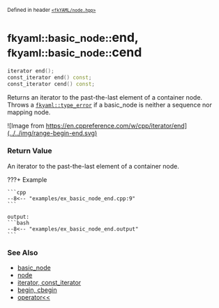 <small>Defined in header [`<fkYAML/node.hpp>`](https://github.com/fktn-k/fkYAML/blob/develop/include/fkYAML/node.hpp)</small>

# <small>fkyaml::basic_node::</small>end, <small>fkyaml::basic_node::</small>cend

```cpp
iterator end();
const_iterator end() const;
const_iterator cend() const;
```

Returns an iterator to the past-the-last element of a container node.  
Throws a [`fkyaml::type_error`](../exception/type_error.md) if a basic_node is neither a sequence nor mapping node.  

![Image from https://en.cppreference.com/w/cpp/iterator/end](../../img/range-begin-end.svg)

### **Return Value**

An iterator to the past-the-last element of a container node.

???+ Example

    ```cpp
    --8<-- "examples/ex_basic_node_end.cpp:9"
    ```

    output:
    ```bash
    --8<-- "examples/ex_basic_node_end.output"
    ```

### **See Also**

* [basic_node](index.md)
* [node](node.md)
* [iterator, const_iterator](iterator.md)  
* [begin, cbegin](begin.md)
* [operator<<](insertion_operator.md)
